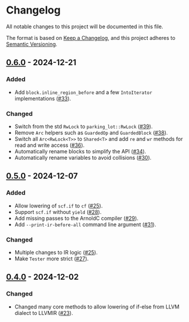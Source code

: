# Changelog

All notable changes to this project will be documented in this file.

The format is based on [Keep a Changelog](https://keepachangelog.com/en/1.1.0/),
and this project adheres to [Semantic Versioning](https://semver.org/spec/v2.0.0.html).

## [0.6.0] - 2024-12-21

### Added

- Add `block.inline_region_before` and a few `IntoIterator` implementations ([#33](https://github.com/rikhuijzer/xrcf/pull/33)).

### Changed

- Switch from the std `RwLock` to `parking_lot::RwLock` ([#39](https://github.com/rikhuijzer/xrcf/pull/39)).
- Remove `Arc` helpers such as `GuardedOp` and `GuardedBlock` ([#38](https://github.com/rikhuijzer/xrcf/pull/38)).
- Switch all `Arc<RwLock<T>>` to `Shared<T>` and add `re` and `wr` methods for read and write access ([#36](https://github.com/rikhuijzer/xrcf/pull/36)).
- Automatically rename blocks to simplify the API ([#34](https://github.com/rikhuijzer/xrcf/pull/34)).
- Automatically rename variables to avoid collisions ([#30](https://github.com/rikhuijzer/xrcf/pull/30)).

## [0.5.0] - 2024-12-07

### Added

- Allow lowering of `scf.if` to `cf` ([#25](https://github.com/rikhuijzer/xrcf/pull/25)).
- Support `scf.if` without `yield` ([#28](https://github.com/rikhuijzer/xrcf/pull/28)).
- Add missing passes to the ArnoldC compiler ([#29](https://github.com/rikhuijzer/xrcf/pull/29)).
- Add `--print-ir-before-all` command line argument ([#31](https://github.com/rikhuijzer/xrcf/pull/31)).

### Changed

- Multiple changes to IR logic ([#25](https://github.com/rikhuijzer/xrcf/pull/25)).
- Make `Tester` more strict ([#27](https://github.com/rikhuijzer/xrcf/pull/27)).

## [0.4.0] - 2024-12-02

### Changed

- Changed many core methods to allow lowering of if-else from LLVM dialect to LLVMIR ([#23](https://github.com/rikhuijzer/xrcf/pull/23)).

[unreleased]: https://github.com/rikhuijzer/xrcf/compare/v0.6.0...main
[0.6.0]: https://github.com/rikhuijzer/xrcf/compare/v0.5.0...v0.6.0
[0.5.0]: https://github.com/rikhuijzer/xrcf/compare/v0.4.0...v0.5.0
[0.4.0]: https://github.com/rikhuijzer/xrcf/releases/tag/v0.4.0
